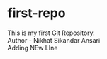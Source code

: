 # first-repo
This is my first Git Repository. 
<br>
Author - Nikhat Sikandar Ansari
<br>
Adding NEw LIne
